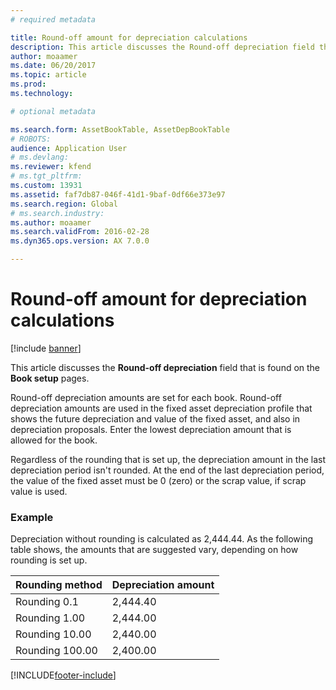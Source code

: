 ```yaml
---
# required metadata

title: Round-off amount for depreciation calculations
description: This article discusses the Round-off depreciation field that is found on the Book setup pages.
author: moaamer
ms.date: 06/20/2017
ms.topic: article
ms.prod: 
ms.technology: 

# optional metadata

ms.search.form: AssetBookTable, AssetDepBookTable
# ROBOTS: 
audience: Application User
# ms.devlang: 
ms.reviewer: kfend
# ms.tgt_pltfrm: 
ms.custom: 13931
ms.assetid: faf7db87-046f-41d1-9baf-0df66e373e97
ms.search.region: Global
# ms.search.industry: 
ms.author: moaamer
ms.search.validFrom: 2016-02-28
ms.dyn365.ops.version: AX 7.0.0

---
```


# Round-off amount for depreciation calculations

[!include [banner](../includes/banner.md)]

This article discusses the **Round-off depreciation** field that is found on the **Book setup** pages.

Round-off depreciation amounts are set for each book. Round-off depreciation amounts are used in the fixed asset depreciation profile that shows the future depreciation and value of the fixed asset, and also in depreciation proposals. Enter the lowest depreciation amount that is allowed for the book. 

Regardless of the rounding that is set up, the depreciation amount in the last depreciation period isn't rounded. At the end of the last depreciation period, the value of the fixed asset must be 0 (zero) or the scrap value, if scrap value is used.

### Example

Depreciation without rounding is calculated as 2,444.44. As the following table shows, the amounts that are suggested vary, depending on how rounding is set up.

| Rounding method | Depreciation amount |
|-----------------|---------------------|
| Rounding 0.1    | 2,444.40            |
| Rounding 1.00   | 2,444.00            |
| Rounding 10.00  | 2,440.00            |
| Rounding 100.00 | 2,400.00            |







[!INCLUDE[footer-include](../../includes/footer-banner.md)]
